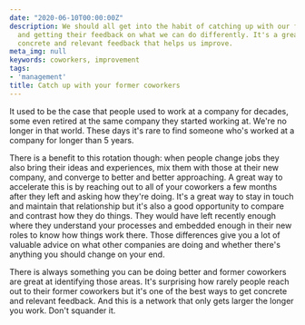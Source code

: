 ```yaml
---
date: "2020-06-10T00:00:00Z"
description: We should all get into the habit of catching up with our former coworkers
  and getting their feedback on what we can do differently. It's a great way of getting
  concrete and relevant feedback that helps us improve.
meta_img: null
keywords: coworkers, improvement
tags:
- 'management'
title: Catch up with your former coworkers
---
```


It used to be the case that people used to work at a company for decades, some even retired at the same company they started working at. We're no longer in that world. These days it's rare to find someone who's worked at a company for longer than 5 years.

There is a benefit to this rotation though: when people change jobs they also bring their ideas and experiences, mix them with those at their new company, and converge to better and better approaching. A great way to accelerate this is by reaching out to all of your coworkers a few months after they left and asking how they're doing. It's a great way to stay in touch and maintain that relationship but it's also a good opportunity to compare and contrast how they do things. They would have left recently enough where they understand your processes and embedded enough in their new roles to know how things work there. Those differences give you a lot of valuable advice on what other companies are doing and whether there's anything you should change on your end.

There is always something you can be doing better and former coworkers are great at identifying those areas. It's surprising how rarely people reach out to their former coworkers but it's one of the best ways to get concrete and relevant feedback. And this is a network that only gets larger the longer you work. Don't squander it.
